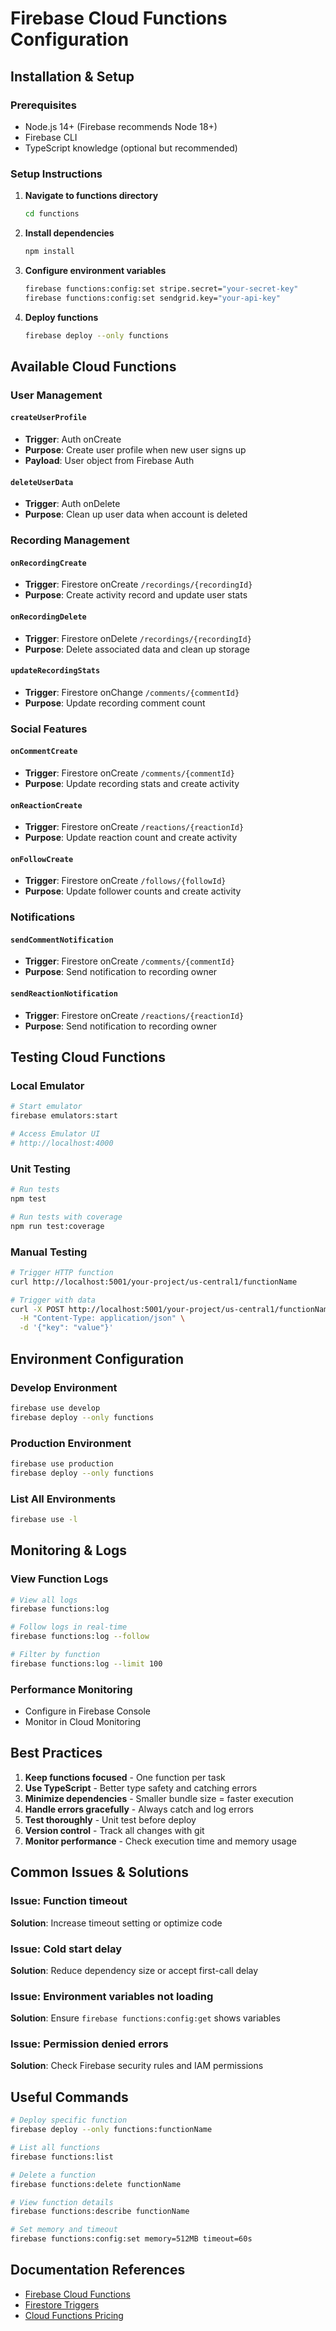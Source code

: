# Firebase Cloud Functions Configuration

## Installation & Setup

### Prerequisites
- Node.js 14+ (Firebase recommends Node 18+)
- Firebase CLI
- TypeScript knowledge (optional but recommended)

### Setup Instructions

1. **Navigate to functions directory**
   ```bash
   cd functions
   ```

2. **Install dependencies**
   ```bash
   npm install
   ```

3. **Configure environment variables**
   ```bash
   firebase functions:config:set stripe.secret="your-secret-key"
   firebase functions:config:set sendgrid.key="your-api-key"
   ```

4. **Deploy functions**
   ```bash
   firebase deploy --only functions
   ```

## Available Cloud Functions

### User Management

#### `createUserProfile`
- **Trigger**: Auth onCreate
- **Purpose**: Create user profile when new user signs up
- **Payload**: User object from Firebase Auth

#### `deleteUserData`
- **Trigger**: Auth onDelete
- **Purpose**: Clean up user data when account is deleted

### Recording Management

#### `onRecordingCreate`
- **Trigger**: Firestore onCreate `/recordings/{recordingId}`
- **Purpose**: Create activity record and update user stats

#### `onRecordingDelete`
- **Trigger**: Firestore onDelete `/recordings/{recordingId}`
- **Purpose**: Delete associated data and clean up storage

#### `updateRecordingStats`
- **Trigger**: Firestore onChange `/comments/{commentId}`
- **Purpose**: Update recording comment count

### Social Features

#### `onCommentCreate`
- **Trigger**: Firestore onCreate `/comments/{commentId}`
- **Purpose**: Update recording stats and create activity

#### `onReactionCreate`
- **Trigger**: Firestore onCreate `/reactions/{reactionId}`
- **Purpose**: Update reaction count and create activity

#### `onFollowCreate`
- **Trigger**: Firestore onCreate `/follows/{followId}`
- **Purpose**: Update follower counts and create activity

### Notifications

#### `sendCommentNotification`
- **Trigger**: Firestore onCreate `/comments/{commentId}`
- **Purpose**: Send notification to recording owner

#### `sendReactionNotification`
- **Trigger**: Firestore onCreate `/reactions/{reactionId}`
- **Purpose**: Send notification to recording owner

## Testing Cloud Functions

### Local Emulator

```bash
# Start emulator
firebase emulators:start

# Access Emulator UI
# http://localhost:4000
```

### Unit Testing

```bash
# Run tests
npm test

# Run tests with coverage
npm run test:coverage
```

### Manual Testing

```bash
# Trigger HTTP function
curl http://localhost:5001/your-project/us-central1/functionName

# Trigger with data
curl -X POST http://localhost:5001/your-project/us-central1/functionName \
  -H "Content-Type: application/json" \
  -d '{"key": "value"}'
```

## Environment Configuration

### Develop Environment
```bash
firebase use develop
firebase deploy --only functions
```

### Production Environment
```bash
firebase use production
firebase deploy --only functions
```

### List All Environments
```bash
firebase use -l
```

## Monitoring & Logs

### View Function Logs
```bash
# View all logs
firebase functions:log

# Follow logs in real-time
firebase functions:log --follow

# Filter by function
firebase functions:log --limit 100
```

### Performance Monitoring
- Configure in Firebase Console
- Monitor in Cloud Monitoring

## Best Practices

1. **Keep functions focused** - One function per task
2. **Use TypeScript** - Better type safety and catching errors
3. **Minimize dependencies** - Smaller bundle size = faster execution
4. **Handle errors gracefully** - Always catch and log errors
5. **Test thoroughly** - Unit test before deploy
6. **Version control** - Track all changes with git
7. **Monitor performance** - Check execution time and memory usage

## Common Issues & Solutions

### Issue: Function timeout
**Solution**: Increase timeout setting or optimize code

### Issue: Cold start delay
**Solution**: Reduce dependency size or accept first-call delay

### Issue: Environment variables not loading
**Solution**: Ensure `firebase functions:config:get` shows variables

### Issue: Permission denied errors
**Solution**: Check Firebase security rules and IAM permissions

## Useful Commands

```bash
# Deploy specific function
firebase deploy --only functions:functionName

# List all functions
firebase functions:list

# Delete a function
firebase functions:delete functionName

# View function details
firebase functions:describe functionName

# Set memory and timeout
firebase functions:config:set memory=512MB timeout=60s
```

## Documentation References
- [Firebase Cloud Functions](https://firebase.google.com/docs/functions)
- [Firestore Triggers](https://firebase.google.com/docs/functions/firestore-events)
- [Cloud Functions Pricing](https://firebase.google.com/pricing/functions)

